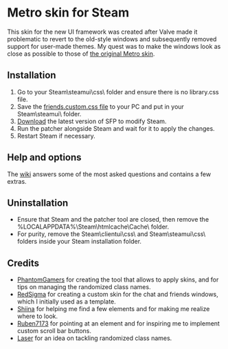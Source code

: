 # Metro skin for Steam

This skin for the new UI framework was created after Valve made it problematic to revert to the old-style windows and subsequently removed support for user-made themes.
My quest was to make the windows look as close as possible to those of [the original Metro skin](https://steamcommunity.com/groups/metroforsteam).

## Installation
1. Go to your Steam\steamui\css\ folder and ensure there is no library.css file.
1. Save the [friends.custom.css file](https://raw.githubusercontent.com/RoseTheFlower/newsteamchat/master/friends.custom.css) to your PC and put in your Steam\steamui\ folder.
1. [Download](https://github.com/PhantomGamers/SFP/releases) the latest version of SFP to modify Steam.
1. Run the patcher alongside Steam and wait for it to apply the changes.
1. Restart Steam if necessary.

## Help and options
The [wiki](../../wiki) answers some of the most asked questions and contains a few extras.

## Uninstallation
* Ensure that Steam and the patcher tool are closed, then remove the %LOCALAPPDATA%\Steam\htmlcache\Cache\ folder.
* For purity, remove the Steam\clientui\css\ and Steam\steamui\css\ folders inside your Steam installation folder.

## Credits
* [PhantomGamers](https://github.com/PhantomGamers) for creating the tool that allows to apply skins, and for tips on managing the randomized class names.
* [RedSigma](https://github.com/redsigma) for creating a custom skin for the chat and friends windows, which I initially used as a template.
* [Shiina](https://github.com/AikoMidori) for helping me find a few elements and for making me realize where to look.
* [Ruben7173](https://github.com/Ruben7173/) for pointing at an element and for inspiring me to implement custom scroll bar buttons.
* [Laser](https://github.com/LaserFlash) for an idea on tackling randomized class names.
